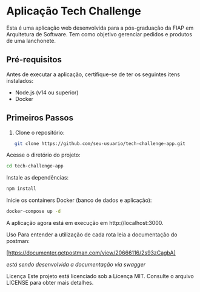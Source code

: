 # Aplicação Tech Challenge

Esta é uma aplicação web desenvolvida para a pós-graduação da FIAP em Arquitetura de Software. Tem como objetivo gerenciar pedidos e produtos de uma lanchonete.

## Pré-requisitos

Antes de executar a aplicação, certifique-se de ter os seguintes itens instalados:

- Node.js (v14 ou superior)
- Docker

## Primeiros Passos

1. Clone o repositório:

```bash
   git clone https://github.com/seu-usuario/tech-challenge-app.git
```

Acesse o diretório do projeto:

```bash
cd tech-challenge-app
```

Instale as dependências:

```bash
npm install
```

Inicie os containers Docker (banco de dados e aplicação):

```bash
docker-compose up -d
```
A aplicação agora está em execução em http://localhost:3000.

Uso
Para entender a utilização de cada rota leia a documentação do postman:

[https://documenter.getpostman.com/view/20666116/2s93zCagbA]

*está sendo desenvolvida a documentação via swagger*

Licença
Este projeto está licenciado sob a Licença MIT. Consulte o arquivo LICENSE para obter mais detalhes.
